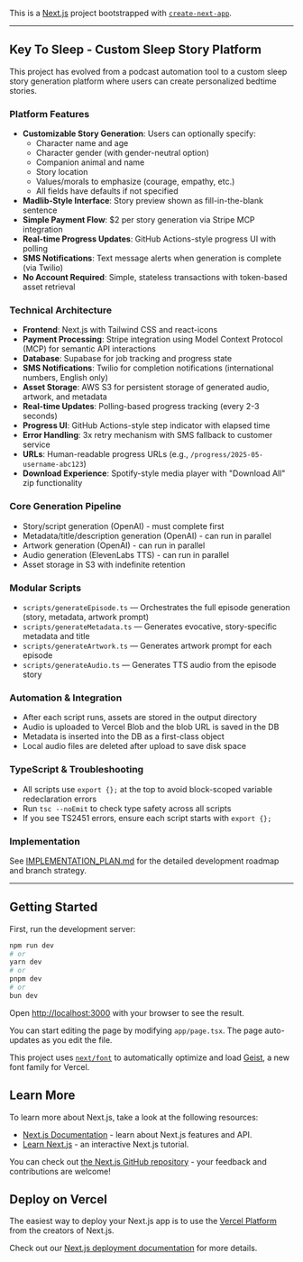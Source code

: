 This is a [Next.js](https://nextjs.org) project bootstrapped with [`create-next-app`](https://nextjs.org/docs/app/api-reference/cli/create-next-app).

---

## Key To Sleep - Custom Sleep Story Platform

This project has evolved from a podcast automation tool to a custom sleep story generation platform where users can create personalized bedtime stories.

### Platform Features

- **Customizable Story Generation**: Users can optionally specify:
  - Character name and age
  - Character gender (with gender-neutral option)
  - Companion animal and name
  - Story location
  - Values/morals to emphasize (courage, empathy, etc.)
  - All fields have defaults if not specified
- **Madlib-Style Interface**: Story preview shown as fill-in-the-blank sentence
- **Simple Payment Flow**: $2 per story generation via Stripe MCP integration
- **Real-time Progress Updates**: GitHub Actions-style progress UI with polling
- **SMS Notifications**: Text message alerts when generation is complete (via Twilio)
- **No Account Required**: Simple, stateless transactions with token-based asset retrieval

### Technical Architecture

- **Frontend**: Next.js with Tailwind CSS and react-icons
- **Payment Processing**: Stripe integration using Model Context Protocol (MCP) for semantic API interactions
- **Database**: Supabase for job tracking and progress state
- **SMS Notifications**: Twilio for completion notifications (international numbers, English only)
- **Asset Storage**: AWS S3 for persistent storage of generated audio, artwork, and metadata
- **Real-time Updates**: Polling-based progress tracking (every 2-3 seconds)
- **Progress UI**: GitHub Actions-style step indicator with elapsed time
- **Error Handling**: 3x retry mechanism with SMS fallback to customer service
- **URLs**: Human-readable progress URLs (e.g., `/progress/2025-05-username-abc123`)
- **Download Experience**: Spotify-style media player with "Download All" zip functionality

### Core Generation Pipeline

- Story/script generation (OpenAI) - must complete first
- Metadata/title/description generation (OpenAI) - can run in parallel
- Artwork generation (OpenAI) - can run in parallel
- Audio generation (ElevenLabs TTS) - can run in parallel
- Asset storage in S3 with indefinite retention

### Modular Scripts

- `scripts/generateEpisode.ts` — Orchestrates the full episode generation (story, metadata, artwork prompt)
- `scripts/generateMetadata.ts` — Generates evocative, story-specific metadata and title
- `scripts/generateArtwork.ts` — Generates artwork prompt for each episode
- `scripts/generateAudio.ts` — Generates TTS audio from the episode story

### Automation & Integration

- After each script runs, assets are stored in the output directory
- Audio is uploaded to Vercel Blob and the blob URL is saved in the DB
- Metadata is inserted into the DB as a first-class object
- Local audio files are deleted after upload to save disk space

### TypeScript & Troubleshooting

- All scripts use `export {};` at the top to avoid block-scoped variable redeclaration errors
- Run `tsc --noEmit` to check type safety across all scripts
- If you see TS2451 errors, ensure each script starts with `export {};`

### Implementation

See [IMPLEMENTATION_PLAN.md](IMPLEMENTATION_PLAN.md) for the detailed development roadmap and branch strategy.

---

## Getting Started

First, run the development server:

```bash
npm run dev
# or
yarn dev
# or
pnpm dev
# or
bun dev
```

Open [http://localhost:3000](http://localhost:3000) with your browser to see the result.

You can start editing the page by modifying `app/page.tsx`. The page auto-updates as you edit the file.

This project uses [`next/font`](https://nextjs.org/docs/app/building-your-application/optimizing/fonts) to automatically optimize and load [Geist](https://vercel.com/font), a new font family for Vercel.

## Learn More

To learn more about Next.js, take a look at the following resources:

- [Next.js Documentation](https://nextjs.org/docs) - learn about Next.js features and API.
- [Learn Next.js](https://nextjs.org/learn) - an interactive Next.js tutorial.

You can check out [the Next.js GitHub repository](https://github.com/vercel/next.js) - your feedback and contributions are welcome!

## Deploy on Vercel

The easiest way to deploy your Next.js app is to use the [Vercel Platform](https://vercel.com/new?utm_medium=default-template&filter=next.js&utm_source=create-next-app&utm_campaign=create-next-app-readme) from the creators of Next.js.

Check out our [Next.js deployment documentation](https://nextjs.org/docs/app/building-your-application/deploying) for more details.
